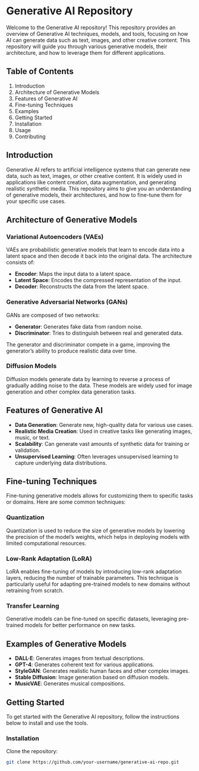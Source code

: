# Generative AI Repository

Welcome to the Generative AI repository! This repository provides an overview of Generative AI techniques, models, and tools, focusing on how AI can generate data such as text, images, and other creative content. This repository will guide you through various generative models, their architecture, and how to leverage them for different applications.

## Table of Contents

1. Introduction
2. Architecture of Generative Models
3. Features of Generative AI
4. Fine-tuning Techniques
5. Examples
6. Getting Started
7. Installation
8. Usage
9. Contributing

## Introduction

Generative AI refers to artificial intelligence systems that can generate new data, such as text, images, or other creative content. It is widely used in applications like content creation, data augmentation, and generating realistic synthetic media. This repository aims to give you an understanding of generative models, their architectures, and how to fine-tune them for your specific use cases.

## Architecture of Generative Models

### Variational Autoencoders (VAEs)

VAEs are probabilistic generative models that learn to encode data into a latent space and then decode it back into the original data. The architecture consists of:

- **Encoder**: Maps the input data to a latent space.
- **Latent Space**: Encodes the compressed representation of the input.
- **Decoder**: Reconstructs the data from the latent space.

### Generative Adversarial Networks (GANs)

GANs are composed of two networks:

- **Generator**: Generates fake data from random noise.
- **Discriminator**: Tries to distinguish between real and generated data.

The generator and discriminator compete in a game, improving the generator’s ability to produce realistic data over time.

### Diffusion Models

Diffusion models generate data by learning to reverse a process of gradually adding noise to the data. These models are widely used for image generation and other complex data generation tasks.

## Features of Generative AI

- **Data Generation**: Generate new, high-quality data for various use cases.
- **Realistic Media Creation**: Used in creative tasks like generating images, music, or text.
- **Scalability**: Can generate vast amounts of synthetic data for training or validation.
- **Unsupervised Learning**: Often leverages unsupervised learning to capture underlying data distributions.

## Fine-tuning Techniques

Fine-tuning generative models allows for customizing them to specific tasks or domains. Here are some common techniques:

### Quantization

Quantization is used to reduce the size of generative models by lowering the precision of the model’s weights, which helps in deploying models with limited computational resources.

### Low-Rank Adaptation (LoRA)

LoRA enables fine-tuning of models by introducing low-rank adaptation layers, reducing the number of trainable parameters. This technique is particularly useful for adapting pre-trained models to new domains without retraining from scratch.

### Transfer Learning

Generative models can be fine-tuned on specific datasets, leveraging pre-trained models for better performance on new tasks.

## Examples of Generative Models

- **DALL·E**: Generates images from textual descriptions.
- **GPT-4**: Generates coherent text for various applications.
- **StyleGAN**: Generates realistic human faces and other complex images.
- **Stable Diffusion**: Image generation based on diffusion models.
- **MusicVAE**: Generates musical compositions.

## Getting Started

To get started with the Generative AI repository, follow the instructions below to install and use the tools.

### Installation

Clone the repository:

```bash
git clone https://github.com/your-username/generative-ai-repo.git

